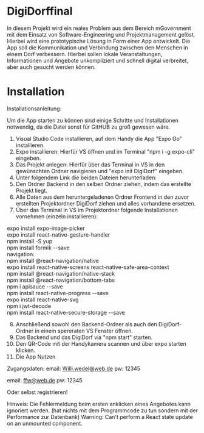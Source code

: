 # DigiDorffinal

In diesem Projekt wird ein reales Problem aus dem Bereich mGovernment mit dem Einsatz von Software-Engineering und Projektmanagement gelöst. Hierbei wird eine prototypische Lösung in Form einer App entwickelt. 
Die App soll die Kommunikation und Verbindung zwischen den Menschen in einem Dorf verbessern. Hierbei sollen lokale Veranstaltungen, Informationen und Angebote unkompliziert und schnell digital verbreitet, aber auch gesucht werden können. 

# Installation
Installationsanleitung:

Um die App starten zu können sind einige Schritte und Installationen notwendig, da die Datei sonst für GitHUB zu groß gewesen wäre.

1. Visual Studio Code installieren, auf dem Handy die App "Expo Go" installieren.
2. Expo installieren: Hierfür VS öffnen und im Terminal "npm i -g expo-cli" eingeben.
3. Das Projekt anlegen: Hierfür über das Terminal in VS in den gewünschten Ordner navigieren und "expo init DigiDorf" eingeben.
4. Unter folgendem Link die beiden Dateien herunterladen: 
5. Den Ordner Backend in den selben Ordner ziehen, indem das erstellte Projekt liegt.
6. Alle Daten aus dem heruntergeladenen Ordner Frontend in den zuvor erstellten Projektordner DigiDorf ziehen und alles vorhandene ersetzen.
7. Über das Terminal in VS im Projektordner folgende Installationen vornehmen (einzeln installieren):

expo install expo-image-picker <br>
expo install react-native-gesture-handler <br>
npm install -S yup <br>
npm install formik --save <br>
navigation: <br>
	npm install @react-navigation/native <br>
	expo install react-native-screens react-native-safe-area-context <br>
	npm install @react-navigation/native-stack <br>
npm install @react-navigation/bottom-tabs <br>
npm i apisauce --save <br>
npm install react-native-progress --save <br>
expo install react-native-svg <br>
npm i jwt-decode <br>
npm install react-native-secure-storage --save <br>

8. Anschließend sowohl den Backend-Ordner als auch den DigiDorf-Ordner in einem spereraten VS Fenster öffnen.
9. Das Backend und das DigiDorf via "npm start" starten.
10. Den QR-Code mit der Handykamera scannen und über expo starten klicken.
11. Die App Nutzen

Zugangsdaten:
email: Willi.wedel@web.de
pw: 12345

email: ffw@web.de
pw: 12345

Oder selbst registrieren!

Hinweis: Die Fehlermeldung beim ersten anklicken eines Angebotes kann ignoriert werden. (hat nichts mit dem Programmcode zu tun sondern mit der Performance zur Datenbank)
	Warning: Can't perform a React state update on an unmounted component.
